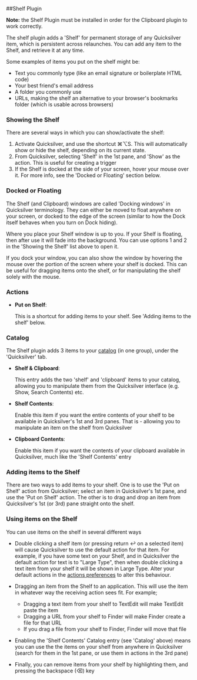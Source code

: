 ##Shelf Plugin

**Note:** the Shelf Plugin must be installed in order for the Clipboard plugin to work correctly.

The shelf plugin adds a 'Shelf' for permanent storage of any Quicksilver item, which is persistent across relaunches. You can add any item to the Shelf, and retrieve it at any time.

Some examples of items you put on the shelf might be:

* Text you commonly type (like an email signature or boilerplate HTML code)
* Your best friend's email address
* A folder you commonly use
* URLs, making the shelf an alternative to your browser's bookmarks folder (which is usable across browsers)

### Showing the Shelf

There are several ways in which you can show/activate the shelf:

1. Activate Quicksilver, and use the shortcut ⌘⌥S. This will automatically show or hide the shelf, depending on its current state.
2. From Quicksilver, selecting 'Shelf' in the 1st pane, and 'Show' as the action. This is useful for creating a trigger
3. If the Shelf is docked at the side of your screen, hover your mouse over it. For more info, see the 'Docked or Floating' section below.

### Docked or Floating

The Shelf (and Clipboard) windows are called 'Docking windows' in Quicksilver terminology. They can either be moved to float anywhere on your screen, or docked to the edge of the screen (similar to how the Dock itself behaves when you turn on Dock hiding).

Where you place your Shelf window is up to you. If your Shelf is floating, then after use it will fade into the background. You can use options 1 and 2 in the 'Showing the Shelf' list above to open it.

If you dock your window, you can also show the window by hovering the mouse over the portion of the screen where your shelf is docked. This can be useful for dragging items onto the shelf, or for manipulating the shelf solely with the mouse.

### Actions

* **Put on Shelf**:
    
    This is a shortcut for adding items to your shelf. See 'Adding items to the shelf' below.
    
### Catalog

The Shelf plugin adds 3 items to your [catalog](qs://preferences#QSCatalogPrefPane) (in one group), under the 'Quicksilver' tab.

* **Shelf & Clipboard**:
    
    This entry adds the two 'shelf' and 'clipboard' items to your catalog, allowing you to manipulate them from the Quicksilver interface (e.g. Show, Search Contents) etc.
    
* **Shelf Contents**:
    
    Enable this item if you want the entire contents of your shelf to be available in Quicksilver's 1st and 3rd panes. That is - allowing you to manipulate an item on the shelf from Quicksilver
* **Clipboard Contents**:

    Enable this item if you want the contents of your clipboard available in Quicksilver, much like the 'Shelf Contents' entry

### Adding items to the Shelf

There are two ways to add items to your shelf. One is to use the 'Put on Shelf' action from Quicksilver; select an item in Quicksilver's 1st pane, and use the 'Put on Shelf' action.
The other is to drag and drop an item from Quicksilver's 1st (or 3rd) pane straight onto the shelf.

### Using items on the Shelf

You can use items on the shelf in several different ways

* Double clicking a shelf item (or pressing return ↩ on a selected item) will cause Quicksilver to use the default action for that item.
    For example, if you have some text on your Shelf, and in Quicksilver the default action for text is to "Large Type", then when double clicking a text item from your shelf it will be shown in Large Type. Alter your default actions in the [actions preferences]() to alter this behaviour.
    
* Dragging an item from the Shelf to an application. This will use the item in whatever way the receiving action sees fit. For example;
    * Dragging a text item from your shelf to TextEdit will make TextEdit paste the item
    * Dragging a URL from your shelf to Finder will make Finder create a file for that URL
    * If you drag a file from your shelf to Finder, Finder will move that file
    
* Enabling the 'Shelf Contents' Catalog entry (see 'Catalog' above) means you can use the the items on your shelf from anywhere in Quicksilver (search for them in the 1st pane, or use them in actions in the 3rd pane)

* Finally, you can remove items from your shelf by highlighting them, and pressing the backspace (⌫) key